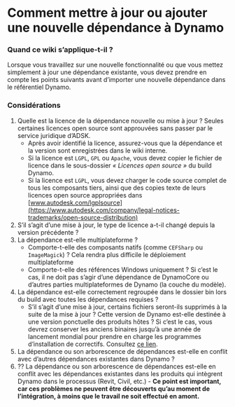 # Comment mettre à jour ou ajouter une nouvelle dépendance à Dynamo

### Quand ce wiki s’applique-t-il ?
Lorsque vous travaillez sur une nouvelle fonctionnalité ou que vous mettez simplement à jour une dépendance existante, vous devez prendre en compte les points suivants avant d’importer une nouvelle dépendance dans le référentiel Dynamo.

### Considérations
1. Quelle est la licence de la dépendance nouvelle ou mise à jour ? Seules certaines licences open source sont approuvées sans passer par le service juridique d’ADSK.
    * Après avoir identifié la licence, assurez-vous que la dépendance et la version sont enregistrées dans le wiki interne.
    * Si la licence est `LGPL`, `GPL` ou `Apache`, vous devez copier le fichier de licence dans le sous-dossier _« Licences open source »_ du build Dynamo.
    * Si la licence est `LGPL`, vous devez charger le code source complet de tous les composants tiers, ainsi que des copies texte de leurs licences open source appropriées dans [www.autodesk.com/lgplsource](https://www.autodesk.com/company/legal-notices-trademarks/open-source-distribution)
2. S’il s’agit d’une mise à jour, le type de licence a-t-il changé depuis la version précédente ?
3. La dépendance est-elle multiplateforme ? 
    * Comporte-t-elle des composants natifs (comme `CEFSharp` ou `ImageMagick`) ? Cela rendra plus difficile le déploiement multiplateforme
    * Comporte-t-elle des références Windows uniquement ? Si c’est le cas, il ne doit pas s’agir d’une dépendance de DynamoCore ou d’autres parties multiplateformes de Dynamo (la couche du modèle).
4. La dépendance est-elle correctement regroupée dans le dossier bin lors du build avec toutes les dépendances requises ?
    * S’il s’agit d’une mise à jour, certains fichiers seront-ils supprimés à la suite de la mise à jour ? Cette version de Dynamo est-elle destinée à une version ponctuelle des produits hôtes ? Si c’est le cas, vous devrez conserver les anciens binaires jusqu’à une année de lancement mondial pour prendre en charge les programmes d’installation de correctifs. Consultez [ce lien](https://github.com/DynamoDS/Dynamo/tree/master/extern/legacy_remove_me).
5. La dépendance ou son arborescence de dépendances est-elle en conflit avec d’autres dépendances existantes dans Dynamo ?
6. ?? La dépendance ou son arborescence de dépendances est-elle en conflit avec les dépendances existantes dans les produits qui intègrent Dynamo dans le processus (Revit, Civil, etc.) - **Ce point est important, car ces problèmes ne peuvent être découverts qu’au moment de l’intégration, à moins que le travail ne soit effectué en amont.**